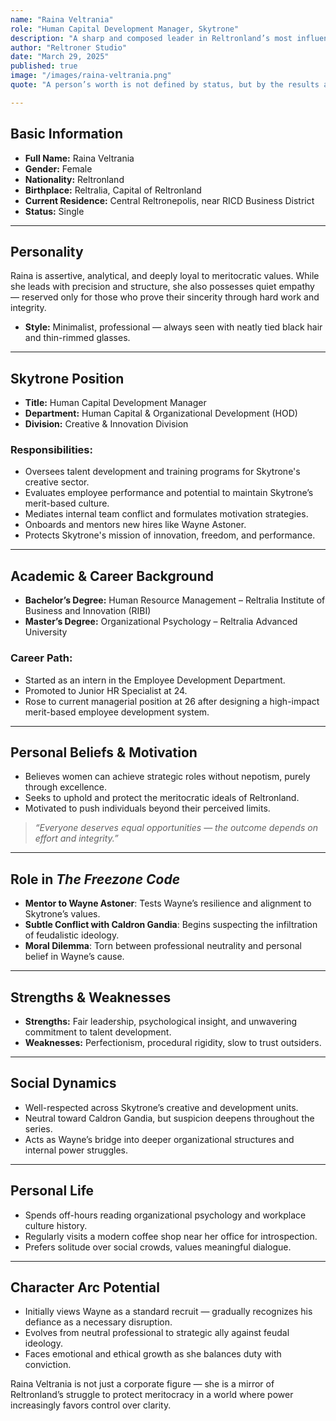 ```yaml
---
name: "Raina Veltrania"
role: "Human Capital Development Manager, Skytrone"
description: "A sharp and composed leader in Reltronland’s most influential innovation company, Raina stands at the intersection of idealism, professionalism, and silent resistance."
author: "Reltroner Studio"
date: "March 29, 2025"
published: true
image: "/images/raina-veltrania.png"
quote: "A person’s worth is not defined by status, but by the results and impact of their work."

---
```


## Basic Information
- **Full Name:** Raina Veltrania  
- **Gender:** Female  
- **Nationality:** Reltronland  
- **Birthplace:** Reltralia, Capital of Reltronland  
- **Current Residence:** Central Reltronepolis, near RICD Business District  
- **Status:** Single

---

## Personality
Raina is assertive, analytical, and deeply loyal to meritocratic values. While she leads with precision and structure, she also possesses quiet empathy — reserved only for those who prove their sincerity through hard work and integrity.

- **Style:** Minimalist, professional — always seen with neatly tied black hair and thin-rimmed glasses.

---

## Skytrone Position
- **Title:** Human Capital Development Manager  
- **Department:** Human Capital & Organizational Development (HOD)  
- **Division:** Creative & Innovation Division  

### Responsibilities:
- Oversees talent development and training programs for Skytrone's creative sector.
- Evaluates employee performance and potential to maintain Skytrone’s merit-based culture.
- Mediates internal team conflict and formulates motivation strategies.
- Onboards and mentors new hires like Wayne Astoner.
- Protects Skytrone's mission of innovation, freedom, and performance.

---

## Academic & Career Background
- **Bachelor’s Degree:** Human Resource Management – Reltralia Institute of Business and Innovation (RIBI)  
- **Master’s Degree:** Organizational Psychology – Reltralia Advanced University  

### Career Path:
- Started as an intern in the Employee Development Department.
- Promoted to Junior HR Specialist at 24.
- Rose to current managerial position at 26 after designing a high-impact merit-based employee development system.

---

## Personal Beliefs & Motivation
- Believes women can achieve strategic roles without nepotism, purely through excellence.
- Seeks to uphold and protect the meritocratic ideals of Reltronland.
- Motivated to push individuals beyond their perceived limits.

> *“Everyone deserves equal opportunities — the outcome depends on effort and integrity.”*

---

## Role in *The Freezone Code*
- **Mentor to Wayne Astoner**: Tests Wayne’s resilience and alignment to Skytrone’s values.
- **Subtle Conflict with Caldron Gandia**: Begins suspecting the infiltration of feudalistic ideology.
- **Moral Dilemma**: Torn between professional neutrality and personal belief in Wayne’s cause.

---

## Strengths & Weaknesses
- **Strengths:** Fair leadership, psychological insight, and unwavering commitment to talent development.
- **Weaknesses:** Perfectionism, procedural rigidity, slow to trust outsiders.

---

## Social Dynamics
- Well-respected across Skytrone’s creative and development units.
- Neutral toward Caldron Gandia, but suspicion deepens throughout the series.
- Acts as Wayne’s bridge into deeper organizational structures and internal power struggles.

---

## Personal Life
- Spends off-hours reading organizational psychology and workplace culture history.
- Regularly visits a modern coffee shop near her office for introspection.
- Prefers solitude over social crowds, values meaningful dialogue.

---

## Character Arc Potential
- Initially views Wayne as a standard recruit — gradually recognizes his defiance as a necessary disruption.
- Evolves from neutral professional to strategic ally against feudal ideology.
- Faces emotional and ethical growth as she balances duty with conviction.

Raina Veltrania is not just a corporate figure — she is a mirror of Reltronland’s struggle to protect meritocracy in a world where power increasingly favors control over clarity.
